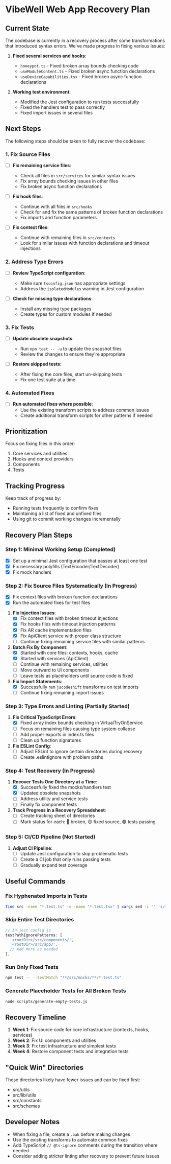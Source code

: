 # VibeWell Web App Recovery Plan

## Current State

The codebase is currently in a recovery process after some transformations that introduced syntax errors. We've made progress in fixing various issues:

1. **Fixed several services and hooks**:
   - `honeypot.ts` - Fixed broken array bounds checking code
   - `useModuleContent.ts` - Fixed broken async function declarations
   - `useDeviceCapabilities.tsx` - Fixed broken async function declarations

2. **Working test environment**:
   - Modified the Jest configuration to run tests successfully
   - Fixed the handlers test to pass correctly
   - Fixed import issues in several files

## Next Steps

The following steps should be taken to fully recover the codebase:

### 1. Fix Source Files

- [ ] **Fix remaining service files**:
  - Check all files in `src/services` for similar syntax issues
  - Fix array bounds checking issues in other files
  - Fix broken async function declarations

- [ ] **Fix hook files**:
  - Continue with all files in `src/hooks`
  - Check for and fix the same patterns of broken function declarations
  - Fix imports and function parameters

- [ ] **Fix context files**:
  - Continue with remaining files in `src/contexts`
  - Look for similar issues with function declarations and timeout injections

### 2. Address Type Errors

- [ ] **Review TypeScript configuration**:
  - Make sure `tsconfig.json` has appropriate settings
  - Address the `isolatedModules` warning in Jest configuration

- [ ] **Check for missing type declarations**:
  - Install any missing type packages
  - Create types for custom modules if needed

### 3. Fix Tests

- [ ] **Update obsolete snapshots**:
  - Run `npm test -- -u` to update the snapshot files
  - Review the changes to ensure they're appropriate

- [ ] **Restore skipped tests**:
  - After fixing the core files, start un-skipping tests
  - Fix one test suite at a time

### 4. Automated Fixes

- [ ] **Run automated fixes where possible**:
  - Use the existing transform scripts to address common issues
  - Create additional transform scripts for other patterns if needed

## Prioritization

Focus on fixing files in this order:
1. Core services and utilities
2. Hooks and context providers
3. Components
4. Tests

## Tracking Progress

Keep track of progress by:
- Running tests frequently to confirm fixes
- Maintaining a list of fixed and unfixed files
- Using git to commit working changes incrementally

## Recovery Plan Steps

### Step 1: Minimal Working Setup (Completed)
- [x] Set up a minimal Jest configuration that passes at least one test
- [x] Fix necessary polyfills (TextEncoder/TextDecoder)
- [x] Fix mock handlers

### Step 2: Fix Source Files Systematically (In Progress)
- [x] Fix context files with broken function declarations
- [x] Run the automated fixes for test files
1. **Fix Injection Issues**: 
   - [x] Fix context files with broken timeout injections
   - [x] Fix hooks files with timeout injection patterns
   - [x] Fix AR cache implementation files
   - [x] Fix ApiClient service with proper class structure
   - [ ] Continue fixing remaining service files with similar patterns

2. **Batch Fix By Component**:
   - [x] Started with core files: contexts, hooks, cache
   - [x] Started with services (ApiClient)
   - [ ] Continue with remaining services, utilities
   - [ ] Move outward to UI components
   - [ ] Leave tests as placeholders until source code is fixed

3. **Fix Import Statements**: 
   - [x] Successfully ran `jscodeshift` transforms on test imports
   - [ ] Continue fixing remaining import issues

### Step 3: Type Errors and Linting (Partially Started)
1. **Fix Critical TypeScript Errors**: 
   - [x] Fixed array index bounds checking in VirtualTryOnService
   - [ ] Focus on remaining files causing type system collapse
   - [ ] Add proper exports in index.ts files
   - [ ] Clean up function signatures

2. **Fix ESLint Config**: 
   - [ ] Adjust ESLint to ignore certain directories during recovery
   - [ ] Create .eslintignore with problem paths

### Step 4: Test Recovery (In Progress)
1. **Recover Tests One Directory at a Time**:
   - [x] Successfully fixed the mocks/handlers test
   - [x] Updated obsolete snapshots
   - [ ] Address utility and service tests
   - [ ] Finally fix component tests

2. **Track Progress in a Recovery Spreadsheet**:
   - [ ] Create tracking sheet of directories
   - [ ] Mark status for each: 🔴 broken, 🟡 fixed source, 🟢 tests passing

### Step 5: CI/CD Pipeline (Not Started)
1. **Adjust CI Pipeline**:
   - [ ] Update Jest configuration to skip problematic tests
   - [ ] Create a CI job that only runs passing tests
   - [ ] Gradually expand test coverage

## Useful Commands

### Fix Hyphenated Imports in Tests
```bash
find src -name "*.test.ts" -o -name "*.test.tsx" | xargs sed -i '' 's/import \([a-z-]*\) from/import \1 from/g'
```

### Skip Entire Test Directories
```js
// In jest.config.js
testPathIgnorePatterns: [
  '<rootDir>/src/components/',
  '<rootDir>/src/app/',
  // Add more as needed
],
```

### Run Only Fixed Tests
```bash
npm test -- --testMatch "**/src/mocks/**/*.test.ts"
```

### Generate Placeholder Tests for All Broken Tests
```bash
node scripts/generate-empty-tests.js
```

## Recovery Timeline

1. **Week 1**: Fix source code for core infrastructure (contexts, hooks, services)
2. **Week 2**: Fix UI components and utilities
3. **Week 3**: Fix test infrastructure and simplest tests
4. **Week 4**: Restore component tests and integration tests

## "Quick Win" Directories
These directories likely have fewer issues and can be fixed first:
- src/utils
- src/lib/utils
- src/constants
- src/schemas

## Developer Notes
- When fixing a file, create a `.bak` before making changes
- Use the existing transforms to automate common fixes
- Add TypeScript `// @ts-ignore` comments during the transition where needed
- Consider adding stricter linting after recovery to prevent future issues 